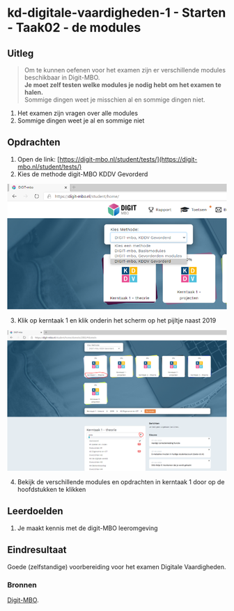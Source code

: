 # kd-digitale-vaardigheden-1 - Starten - Taak02 -  de modules

## Uitleg
> Om te kunnen oefenen voor het examen zijn er verschillende modules beschikbaar in Digit-MBO.  
> **Je moet zelf testen welke modules je nodig hebt om het examen te halen.**  
> Sommige dingen weet je misschien al en sommige dingen niet.

1. Het examen zijn vragen over alle modules
2. Sommige dingen weet je al en sommige niet

## Opdrachten
1. Open de link: [https://digit-mbo.nl/student/tests/](https://digit-mbo.nl/student/tests/)
2. Kies de methode digit-MBO KDDV Gevorderd  

![kies de juiste methode](./images/kies_gev.PNG)  

3. Klik op kerntaak 1 en klik onderin het scherm op het pijltje naast 2019  


![bekijk de modules](./images/bekijk-modules.PNG)

4. Bekijk de verschillende modules en opdrachten in kerntaak 1 door op de hoofdstukken te klikken  


## Leerdoelden
1. Je maakt kennis met de digit-MBO leeromgeving

## Eindresultaat
Goede (zelfstandige) voorbereiding voor het examen Digitale Vaardigheden.

### Bronnen
[Digit-MBO](https://digit-mbo.nl/).